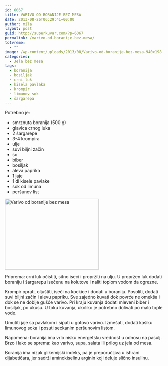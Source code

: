 ```yaml
---
id: 6067
title: VARIVO OD BORANIJE BEZ MESA
date: 2013-08-26T06:29:41+00:00
author: mila
layout: post
guid: http://superkuvar.com/?p=6067
permalink: /varivo-od-boranije-bez-mesa/
totvreme:
  - ""
image: /wp-content/uploads/2013/08/Varivo-od-boranije-bez-mesa-940x198.jpg
categories:
  - Jela bez mesa
tags:
  - boranija
  - bosiljak
  - crni luk
  - kisela pavlaka
  - krompir
  - limunov sok
  - šargarepa
---
```

Potrebno je:

  * smrznuta boranija (500 g)
  * glavica crnog luka
  * 2 šargarepe
  * 3-4 krompira
  * ulje
  * suvi biljni začin
  * so
  * biber
  * bosiljak
  * aleva paprika
  * 1 jaje
  * 1 dl kisele pavlake
  * sok od limuna
  * peršunov list

[<img class="alignnone size-medium wp-image-6068" src="//superkuvar.com/wp-content/uploads/2013/08/Varivo-od-boranije-bez-mesa-300x225.jpg" alt="Varivo od boranije bez mesa" width="300" height="225" />](//superkuvar.com/wp-content/uploads/2013/08/Varivo-od-boranije-bez-mesa.jpg)

Priprema: crni luk očistiti, sitno iseći i propržiti na ulju. U propržen luk dodati boraniju i šargarepu isečenu na kolutove i naliti toplom vodom da ogrezne.

Krompir oprati, oljuštiti, iseći na kockice i dodati u boraniju. Posoliti, dodati suvi biljni začin i alevu papriku. Sve zajedno kuvati dok povrće ne omekša i dok se ne dobije gušće varivo. Pri kraju kuvanja dodati mleveni biber i bosiljak, po ukusu. U toku kuvanja, ukoliko je potrebno dolivati po malo tople vode.

Umutiti jaje sa pavlakom i sipati u gotovo varivo. Izmešati, dodati kašiku limunovog soka i posuti seckanim peršunovim listom.

Napomena: boranija ima vrlo nisku energetsku vrednost u odnosu na pasulj. Brzo i lako se sprema: kao varivo, supa, salata ili prilog uz jela od mesa.

Boranija ima nizak glikemijski indeks, pa je preporučljiva u ishrani dijabetičara, jer sadrži aminokiselinu arginin koji deluje slično insulinu.